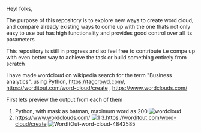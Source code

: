 Hey! folks,

The purpose of this repository is to explore new ways to create word cloud, and compare already existing ways to come up with the one thats not only easy to use but has high functionality and provides good control over all its parameters

This repository is still in progress and so feel free to contribute i.e compe up with even better way to achieve the task or build something entirely from scratch

I have made wordcloud on wikipedia search for the term "Business analytics", using Python, https://tagcrowd.com/, https://worditout.com/word-cloud/create , https://www.wordclouds.com/

First lets preview the output from each of them 

1. Python, with mask as batman, maximum word as 200
![wordcloud](https://user-images.githubusercontent.com/56268734/133846019-40b570e5-5122-49f4-819b-7656a6a9a625.png)
2. https://www.wordclouds.com/
![1](https://user-images.githubusercontent.com/56268734/133846616-03fdc57c-e5e3-45f4-9447-255b6e4dde84.png)
3.https://worditout.com/word-cloud/create
![WordItOut-word-cloud-4842585](https://user-images.githubusercontent.com/56268734/133846907-0d4214a1-66b5-4912-a5d8-927e191407bd.png)

